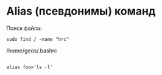 # Alias (псевдонимы) команд

Поиск файла:

`sudo find / -name "hrc"`

/home/geos/.bashrc

```

alias foo='ls -l'

```